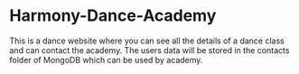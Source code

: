 # Harmony-Dance-Academy
This is a dance website where you can see all the details of a dance class and can contact the academy. The users data will be stored in the contacts folder of MongoDB which can be used by academy.
